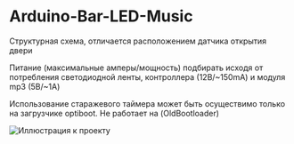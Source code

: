 # Arduino-Bar-LED-Music

Структурная схема, отличается расположением датчика открытия двери

Питание (максимальные амперы/мощность) подбирать исходя от потребления светодиодной ленты, контроллера (12В/~150mA) и модуля mp3 (5В/~1А)

Использование старажевого таймера может быть осуществимо только на загрузчике optiboot.
Не работает на (OldBootloader)


![Иллюстрация к проекту](https://sun9-80.userapi.com/impg/3vggisbSHnAF85Tl3Br_mDVv7E08xsAy3yab6g/K_JSEgGCaLw.jpg?size=1280x640&quality=96&sign=e3ab287664105f5c29f94ae00e45b31a&type=album)
